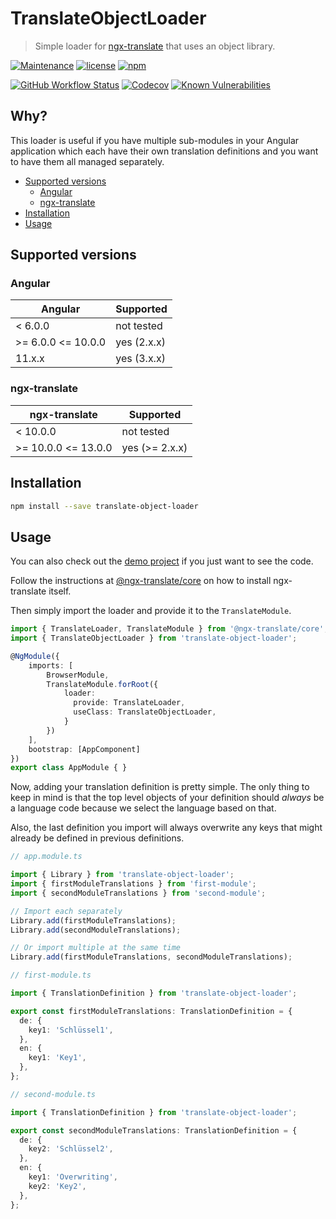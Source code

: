 # TranslateObjectLoader <!-- omit in toc -->

> Simple loader for [ngx-translate](https://github.com/ngx-translate) that uses an object library.

[![Maintenance](https://img.shields.io/maintenance/yes/2021.svg?style=flat-square)](https://github.com/beyerleinf/translate-object-loader)
[![license](https://img.shields.io/github/license/beyerleinf/translate-object-loader.svg?style=flat-square)](https://github.com/beyerleinf/translate-object-loader/blob/master/LICENSE.md)
[![npm](https://img.shields.io/npm/v/translate-object-loader.svg?style=flat-square)](https://npmjs.com/package/translate-object-loader)

[![GitHub Workflow Status](https://img.shields.io/github/workflow/status/beyerleinf/translate-object-loader/Angular%20CI?style=flat-square)](https://github.com/beyerleinf/translate-object-loader/actions?query=workflow%3A%22Angular+CI%22)
[![Codecov](https://img.shields.io/codecov/c/github/beyerleinf/translate-object-loader.svg?style=flat-square)](https://codecov.io/gh/beyerleinf/translate-object-loader)
[![Known Vulnerabilities](https://snyk.io/test/github/beyerleinf/translate-object-loader/badge.svg?style=flat-square)](https://snyk.io/test/github/beyerleinf/translate-object-loader)

## Why? <!-- omit in toc -->

This loader is useful if you have multiple sub-modules in your Angular application which each have their own translation definitions and you want to have them all managed separately.

- [Supported versions](#supported-versions)
  - [Angular](#angular)
  - [ngx-translate](#ngx-translate)
- [Installation](#installation)
- [Usage](#usage)

## Supported versions

### Angular

| Angular            | Supported   |
| ------------------ | ----------- |
| < 6.0.0            | not tested  |
| >= 6.0.0 <= 10.0.0 | yes (2.x.x) |
| 11.x.x             | yes (3.x.x) |

### ngx-translate

| ngx-translate       | Supported      |
| ------------------- | -------------- |
| < 10.0.0            | not tested     |
| >= 10.0.0 <= 13.0.0 | yes (>= 2.x.x) |

## Installation

```bash
npm install --save translate-object-loader
```

## Usage

You can also check out the [demo project](https://github.com/beyerleinf/translate-object-loader/tree/master/projects/demo) if you just want to see the code.

Follow the instructions at [@ngx-translate/core](https://github.com/ngx-translate/core#installation) on how to install ngx-translate itself.

Then simply import the loader and provide it to the `TranslateModule`.

```ts
import { TranslateLoader, TranslateModule } from '@ngx-translate/core';
import { TranslateObjectLoader } from 'translate-object-loader';

@NgModule({
    imports: [
        BrowserModule,
        TranslateModule.forRoot({
            loader:
              provide: TranslateLoader,
              useClass: TranslateObjectLoader,
            }
        })
    ],
    bootstrap: [AppComponent]
})
export class AppModule { }
```

Now, adding your translation definition is pretty simple. The only thing to keep in mind is that the top level objects of your definition should _always_ be a language code because we select the language based on that.

Also, the last definition you import will always overwrite any keys that might already be defined in previous definitions.

```ts
// app.module.ts

import { Library } from 'translate-object-loader';
import { firstModuleTranslations } from 'first-module';
import { secondModuleTranslations } from 'second-module';

// Import each separately
Library.add(firstModuleTranslations);
Library.add(secondModuleTranslations);

// Or import multiple at the same time
Library.add(firstModuleTranslations, secondModuleTranslations);
```

```ts
// first-module.ts

import { TranslationDefinition } from 'translate-object-loader';

export const firstModuleTranslations: TranslationDefinition = {
  de: {
    key1: 'Schlüssel1',
  },
  en: {
    key1: 'Key1',
  },
};
```

```ts
// second-module.ts

import { TranslationDefinition } from 'translate-object-loader';

export const secondModuleTranslations: TranslationDefinition = {
  de: {
    key2: 'Schlüssel2',
  },
  en: {
    key1: 'Overwriting',
    key2: 'Key2',
  },
};
```
